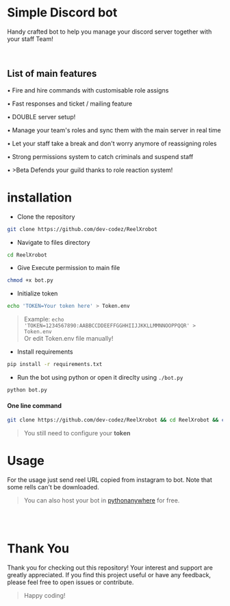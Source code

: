 # Simple Discord bot
Handy crafted bot to help you manage your discord server together with your staff Team!

<br>

## List of main features
• Fire and hire commands with customisable role assigns

• Fast responses and ticket / mailing feature

• DOUBLE server setup!

• Manage your team's roles and sync them with the main server in real time

• Let your staff take a break and don't worry anymore of reassigning roles

• Strong permissions system to catch criminals and suspend staff

• >Beta Defends your guild thanks to role reaction system!

# installation
+ Clone the repository
```bash
git clone https://github.com/dev-codez/ReelXrobot
```
+ Navigate to files directory
```bash
cd ReelXrobot
```
+ Give Execute permission to main file
```bash
chmod +x bot.py
```
+ Initialize token
```bash
echo 'TOKEN=Your token here' > Token.env
```
> Example: `echo 'TOKEN=1234567890:AABBCCDDEEFFGGHHIIJJKKLLMMNNOOPPQQR' > Token.env`                                       
> Or edit Token.env file manually!
+ Install requirements
```bash
pip install -r requirements.txt
```
+ Run the bot using python or open it direclty using `./bot.py`
```bash
python bot.py
```
#### One line command
```bash
git clone https://github.com/dev-codez/ReelXrobot && cd ReelXrobot && chmod +x bot.py && pip install -r requirements.txt
```
> You still need to configure your **token**


# Usage
For the usage just send reel URL copied from instagram to bot. Note that some rells can't be downloaded.
> You can also host your bot in [pythonanywhere](https://www.pythonanywhere.com) for free.

<br><br>

# Thank You
Thank you for checking out this repository! Your interest and support are greatly appreciated. If you find this project useful or have any feedback, please feel free to open issues or contribute.
> Happy coding!

